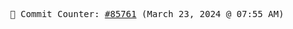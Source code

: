 <p align="center">
    <samp>
        📮 Commit Counter: <a href="https://github.com/Javascript-void0/Javascript-void0/commits/main">#85761</a> (March 23, 2024 @ 07:55 AM)
    </samp>
</p>